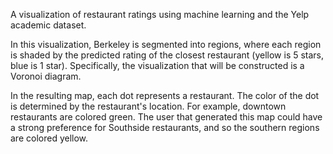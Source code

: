 A visualization of restaurant ratings using machine learning and the Yelp academic dataset.

 In this visualization, Berkeley is segmented into regions, where each region is shaded by the predicted rating of the closest restaurant (yellow is 5 stars, blue is 1 star). Specifically, the visualization that will be constructed is a Voronoi diagram.

In the resulting map, each dot represents a restaurant. The color of the dot is determined by the restaurant's location. For example, downtown restaurants are colored green. The user that generated this map could have a strong preference for Southside restaurants, and so the southern regions are colored yellow.

